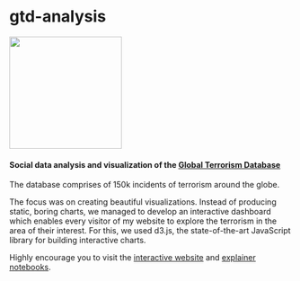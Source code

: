 # gtd-analysis

<img width=200 src="https://africaopendata.org/uploads/group/2015-11-15-142410.774564GTD-logo.png"/>

#### Social data analysis and visualization of the [Global Terrorism Database](https://www.start.umd.edu/gtd/)
The database comprises of 150k incidents of terrorism around the globe.

The focus was on creating beautiful visualizations. Instead of producing static, boring charts, we managed to develop an interactive dashboard which enables every visitor of my website to explore the terrorism in the area of their interest. For this, we used d3.js, the state-of-the-art JavaScript library for building interactive charts. 

Highly encourage you to visit the [interactive website](https://polakowo.io/gtd-analysis/project/) and [explainer notebooks](https://nbviewer.jupyter.org/github/polakowo/socialdata2017/blob/master/project/jupyter/AssignmentProject-ExplainerNotebook.ipynb).
